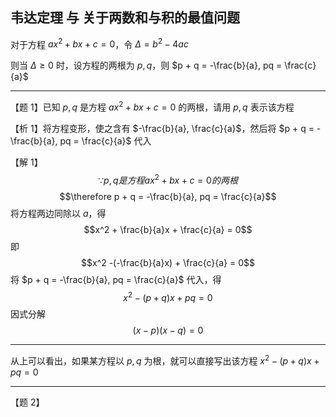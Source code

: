 ## 韦达定理 与 关于两数和与积的最值问题

对于方程 $ax^2 + bx + c = 0$，令 $\Delta = b^2 - 4ac$

则当 $\Delta \geq 0$ 时，设方程的两根为 $p, q$，则 $p + q = -\frac{b}{a}, pq = \frac{c}{a}$

---

【题 1】已知 $p, q$ 是方程 $ax^2 + bx + c = 0$ 的两根，请用 $p, q$ 表示该方程

【析 1】将方程变形，使之含有 $-\frac{b}{a}, \frac{c}{a}$，然后将 $p + q = -\frac{b}{a}, pq = \frac{c}{a}$ 代入

【解 1】
$$\because p, q 是方程 ax^2 + bx + c = 0 的两根$$
$$\therefore p + q = -\frac{b}{a}, pq = \frac{c}{a}$$
将方程两边同除以 $a$，得
$$x^2 + \frac{b}{a}x + \frac{c}{a} = 0$$
即
$$x^2 -(-\frac{b}{a}x) + \frac{c}{a} = 0$$
将 $p + q = -\frac{b}{a}, pq = \frac{c}{a}$ 代入，得
$$x^2 - (p + q)x + pq = 0$$
因式分解
$$(x - p)(x - q) = 0$$

---

从上可以看出，如果某方程以 $p, q$ 为根，就可以直接写出该方程 $x^2 - (p + q)x + pq = 0$

---

【题 2】
